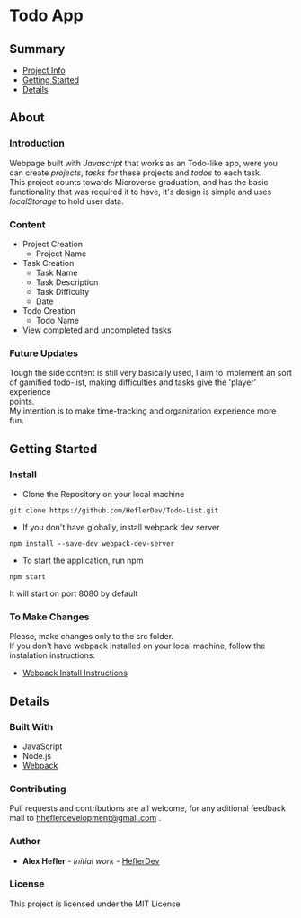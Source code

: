 # Todo App

## Summary

- [Project Info](##About)
- [Getting Started](##Getting-Started)
- [Details](##Details)

## About

### Introduction

Webpage built with *Javascript* that works as an Todo-like app, were you can
create *projects*, *tasks* for these projects and *todos* to each task. <br>
This project counts towards Microverse graduation, and has the basic functionality
that was required it to have, it's design is simple and uses *localStorage* to hold
user data. <br>

### Content

* Project Creation
    - Project Name
* Task Creation
    - Task Name
    - Task Description
    - Task Difficulty
    - Date
* Todo Creation
    - Todo Name
* View completed and uncompleted tasks

### Future Updates

Tough the side content is still very basically used, I aim to implement an sort of
gamified todo-list, making difficulties and tasks give the 'player' experience <br>
points. <br>
My intention is to make time-tracking and organization experience more fun.

## Getting Started

### Install

* Clone the Repository on your local machine

`` git clone https://github.com/HeflerDev/Todo-List.git ``

* If you don't have globally, install webpack dev server

`` npm install --save-dev webpack-dev-server ``

* To start the application, run npm

`` npm start ``

It will start on port 8080 by default

### To Make Changes

Please, make changes only to the src folder. <br>
If you don't have webpack installed on your local machine, follow the instalation
instructions:
* [Webpack Install Instructions](https://webpack.js.org/guides/getting-started/)

## Details

### Built With

* JavaScript
* Node.js
* [Webpack](https://webpack.js.org/)

### Contributing

Pull requests and contributions are all welcome, for any aditional feedback mail to hheflerdevelopment@gmail.com .

### Author

* **Alex Hefler** - *Initial work* - [HeflerDev](https://github.com/heflerdev)

### License

This project is licensed under the MIT License
